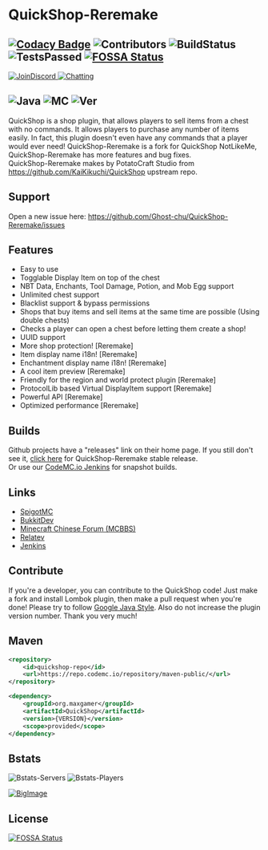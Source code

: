 # QuickShop-Reremake

[![Codacy Badge](https://app.codacy.com/project/badge/Grade/8e9a5689cb3f4d6b8315a270a1252c2b)](https://www.codacy.com/gh/Ghost-chu/QuickShop-Reremake/dashboard?utm_source=github.com&amp;utm_medium=referral&amp;utm_content=Ghost-chu/QuickShop-Reremake&amp;utm_campaign=Badge_Grade)
![Contributors](https://img.shields.io/github/contributors/Ghost-chu/QuickShop-Reremake)
![BuildStatus](https://ci.codemc.io/job/Ghost-chu/job/QuickShop-Reremake/21/badge/icon)
![TestsPassed](https://img.shields.io/jenkins/tests?compact_message&jobUrl=https://ci.codemc.io/job/Ghost-chu/job/QuickShop-Reremake)
[![FOSSA Status](https://app.fossa.com/api/projects/git%2Bgithub.com%2FGhost-chu%2FQuickShop-Reremake.svg?type=shield)](https://app.fossa.com/projects/git%2Bgithub.com%2FGhost-chu%2FQuickShop-Reremake?ref=badge_shield)
---
[![JoinDiscord](https://img.shields.io/badge/join-discord-blue.svg) ![Chatting](https://img.shields.io/discord/471882534712639488)](https://discord.gg/bfefw2E)

![Java](https://img.shields.io/badge/java-version%208%2B%20(currently%20is%208--15)-orange)
![MC](https://img.shields.io/badge/minecraft-java%20edition%201.13.2%2B-blueviolet)
![Ver](https://img.shields.io/spiget/version/62575?label=version)
---

QuickShop is a shop plugin, that allows players to sell items from a chest with no commands. It allows players to
purchase any number of items easily. In fact, this plugin doesn't even have any commands that a player would ever need!
QuickShop-Reremake is a fork for QuickShop NotLikeMe, QuickShop-Reremake has more features and bug fixes.  
QuickShop-Reremake makes by PotatoCraft Studio from https://github.com/KaiKikuchi/QuickShop upstream repo.

## Support

Open a new issue here: https://github.com/Ghost-chu/QuickShop-Reremake/issues

## Features

- Easy to use
- Togglable Display Item on top of the chest
- NBT Data, Enchants, Tool Damage, Potion, and Mob Egg support
- Unlimited chest support
- Blacklist support & bypass permissions
- Shops that buy items and sell items at the same time are possible (Using double chests)
- Checks a player can open a chest before letting them create a shop!
- UUID support
- More shop protection! [Reremake]
- Item display name i18n! [Reremake]
- Enchantment display name i18n! [Reremake]
- A cool item preview [Reremake]
- Friendly for the region and world protect plugin [Reremake]
- ProtocolLib based Virtual DisplayItem support [Reremake]
- Powerful API [Reremake]
- Optimized performance [Reremake]


## Builds
Github projects have a "releases" link on their home page. If you still don't see it, [click here](https://github.com/Ghost-chu/QuickShop-Reremake/releases) for QuickShop-Reremake stable release.  
Or use our [CodeMC.io Jenkins](https://ci.codemc.io/job/Ghost-chu/job/QuickShop-Reremake/) for snapshot builds.

## Links
- [SpigotMC](https://www.spigotmc.org/resources/62575/)  
- [BukkitDev](https://dev.bukkit.org/projects/quickshop-reremake)  
- [Minecraft Chinese Forum (MCBBS)](http://www.mcbbs.net/thread-809496-1-1.html)
- [Relatev](http://www.relatev.com/forum.php?mod=viewthread&tid=2251)
- [Jenkins](https://ci.codemc.io/job/Ghost-chu/job/QuickShop-Reremake/)

## Contribute
If you're a developer, you can contribute to the QuickShop code! Just make a fork and install Lombok plugin, then make a pull request when you're done! Please try to follow [Google Java Style](https://google.github.io/styleguide/javaguide.html). Also do not increase the plugin version number. Thank you very much!

## Maven
```XML
<repository>
    <id>quickshop-repo</id>
    <url>https://repo.codemc.io/repository/maven-public/</url>
</repository>

<dependency>
    <groupId>org.maxgamer</groupId>
    <artifactId>QuickShop</artifactId>
    <version>{VERSION}</version>
    <scope>provided</scope>
</dependency>
```

## Bstats

![Bstats-Servers](https://img.shields.io/bstats/servers/3320)
![Bstats-Players](https://img.shields.io/bstats/players/3320)

[![BigImage](https://bstats.org/signatures/bukkit/QuickShop-Reremake.svg)](https://bstats.org/plugin/bukkit/QuickShop-Reremake/3320)



## License
[![FOSSA Status](https://app.fossa.com/api/projects/git%2Bgithub.com%2FGhost-chu%2FQuickShop-Reremake.svg?type=large)](https://app.fossa.com/projects/git%2Bgithub.com%2FGhost-chu%2FQuickShop-Reremake?ref=badge_large)